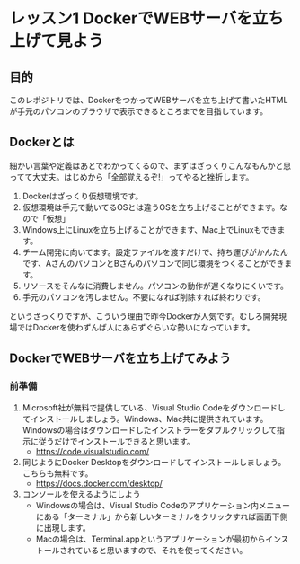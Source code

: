 # レッスン1 DockerでWEBサーバを立ち上げて見よう

## 目的

このレポジトリでは、DockerをつかってWEBサーバを立ち上げて書いたHTMLが手元のパソコンのブラウザで表示できるところまでを目指しています。

## Dockerとは

細かい言葉や定義はあとでわかってくるので、まずはざっくりこんなもんかと思ってて大丈夫。はじめから「全部覚えるぞ!」ってやると挫折します。

1. Dockerはざっくり仮想環境です。
2. 仮想環境は手元で動いてるOSとは違うOSを立ち上げることができます。なので「仮想」
3. Windows上にLinuxを立ち上げることができます、Mac上でLinuxもできます。
4. チーム開発に向いてます。設定ファイルを渡すだけで、持ち運びがかんたんです、AさんのパソコンとBさんのパソコンで同じ環境をつくることができます。
5. リソースをそんなに消費しません。パソコンの動作が遅くなりにくいです。
6. 手元のパソコンを汚しません。不要になれば削除すれば終わりです。

というざっくりですが、こういう理由で昨今Dockerが人気です。むしろ開発現場ではDockerを使わずんば人にあらずぐらいな勢いになっています。

## DockerでWEBサーバを立ち上げてみよう

### 前準備

1. Microsoft社が無料で提供している、Visual Studio Codeをダウンロードしてインストールしましょう。Windows、Mac共に提供されています。Windowsの場合はダウンロードしたインストラーをダブルクリックして指示に従うだけでインストールできると思います。
   - https://code.visualstudio.com/
2. 同じようにDocker Desktopをダウンロードしてインストールしましょう。こちらも無料です。
   - https://docs.docker.com/desktop/
3. コンソールを使えるようにしよう
   - Windowsの場合は、Visual Studio Codeのアプリケーション内メニューにある「ターミナル」から新しいターミナルをクリックすれば画面下側に出現します。
   - Macの場合は、Terminal.appというアプリケーションが最初からインストールされていると思いますので、それを使ってください。
  
